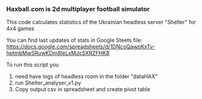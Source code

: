 ### Haxball.com is 2d multiplayer football simulator 

This code calculates statistics of the Ukrainian headless server "Shelter" for 4x4 games

You can find last updates of stats in Google Steets file:
https://docs.google.com/spreadsheets/d/1DNcoQawpKxTv-hptmbMwSRuwKDm8IeLxMJcSXRZFHK8

To run this script you 
1. need have logs of headless room in the folder "dataHAX"
2. run Shelter_analyser_v1.py
3. Copy output csv in spreadsheet and create pivot table